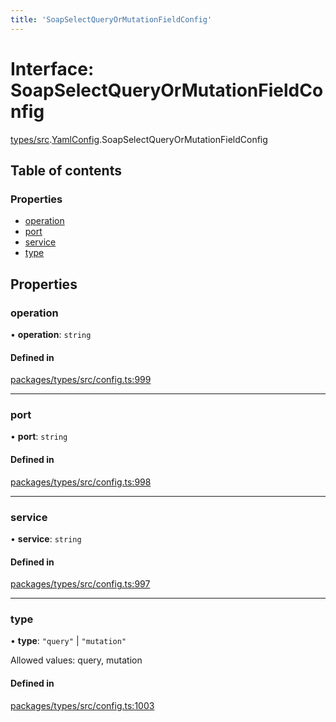 ```yaml
---
title: 'SoapSelectQueryOrMutationFieldConfig'
---
```


# Interface: SoapSelectQueryOrMutationFieldConfig

[types/src](../modules/types_src).[YamlConfig](../modules/types_src.YamlConfig).SoapSelectQueryOrMutationFieldConfig

## Table of contents

### Properties

- [operation](types_src.YamlConfig.SoapSelectQueryOrMutationFieldConfig#operation)
- [port](types_src.YamlConfig.SoapSelectQueryOrMutationFieldConfig#port)
- [service](types_src.YamlConfig.SoapSelectQueryOrMutationFieldConfig#service)
- [type](types_src.YamlConfig.SoapSelectQueryOrMutationFieldConfig#type)

## Properties

### operation

• **operation**: `string`

#### Defined in

[packages/types/src/config.ts:999](https://github.com/Urigo/graphql-mesh/blob/master/packages/types/src/config.ts#L999)

___

### port

• **port**: `string`

#### Defined in

[packages/types/src/config.ts:998](https://github.com/Urigo/graphql-mesh/blob/master/packages/types/src/config.ts#L998)

___

### service

• **service**: `string`

#### Defined in

[packages/types/src/config.ts:997](https://github.com/Urigo/graphql-mesh/blob/master/packages/types/src/config.ts#L997)

___

### type

• **type**: ``"query"`` | ``"mutation"``

Allowed values: query, mutation

#### Defined in

[packages/types/src/config.ts:1003](https://github.com/Urigo/graphql-mesh/blob/master/packages/types/src/config.ts#L1003)
